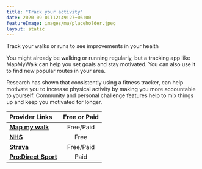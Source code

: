 ```yaml
---
title: "Track your activity"
date: 2020-09-01T12:49:27+06:00
featureImage: images/ma/placeholder.jpeg
layout: static
---
```


Track your walks or runs to see improvements in your health

You might already be walking or running regularly, but a tracking app like MapMyWalk can help you set goals and stay motivated. You can also use it to find new popular routes in your area.

Research has shown that consistently using a fitness tracker, can help motivate you to increase physical activity by making you more accountable to yourself. Community and personal challenge features help to mix things up and keep you motivated for longer.

| Provider Links      | Free or Paid  |  
| :-----------          | :--------------:      |  
| [**Map my walk**](https://www.mapmywalk.com/) | Free/Paid | 
| [**NHS**](https://www.nhs.uk/live-well/exercise/running-and-aerobic-exercises/) | Free | 
| [**Strava**](https://www.strava.com/) | Free/Paid | 
| [**Pro:Direct Sport**](https://www.awin1.com/cread.php?awinmid=6667&awinaffid=1198638&ued=https%3A%2F%2Fwww.prodirectsport.com%2Frunning%2F) | Paid | 
  

<br/><br/>






